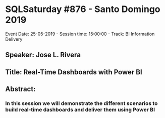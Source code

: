 # SQLSaturday #876 - Santo Domingo 2019
Event Date: 25-05-2019 - Session time: 15:00:00 - Track: BI Information Delivery
## Speaker: Jose L. Rivera
## Title: Real-Time Dashboards with Power BI
## Abstract:
### In this session we will demonstrate the different scenarios to build real-time dashboards and deliver them using Power BI
